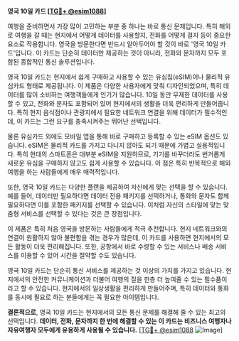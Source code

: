 **영국 10일 카드 [[TG💪+ @esim1088](https://t.me/s/esim1088)]**

여행을 준비하면서 가장 많이 고민하는 부분 중 하나는 바로 통신 문제입니다. 특히 해외로 여행을 갈 때는 현지에서 어떻게 데이터를 사용할지, 전화를 어떻게 걸지 등이 중요한 요소로 작용합니다. 영국을 방문한다면 반드시 알아두어야 할 것이 바로 '영국 10일 카드'입니다. 이 카드는 단순히 데이터만 제공하는 것이 아니라, 전화와 문자까지 모두 포함된 종합적인 통신 솔루션입니다.

영국 10일 카드는 현지에서 쉽게 구매하고 사용할 수 있는 유심칩(eSIM)이나 물리적 유심카드 형태로 제공됩니다. 이 제품은 다양한 사용자에게 맞춰 디자인되었으며, 특히 데이터를 많이 소비하는 여행객들에게 인기가 많습니다. 10일 동안 무제한 데이터를 사용할 수 있고, 전화와 문자도 포함되어 있어 현지에서의 생활을 더욱 편리하게 만들어줍니다. 특히 현지 음식점이나 관광지에서 필요한 네트워크 연결을 위해 데이터가 필수적인데, 이 카드는 그런 요구를 충족시켜주는 뛰어난 선택입니다.

물론 유심카드 외에도 모바일 앱을 통해 바로 구매하고 등록할 수 있는 eSIM 옵션도 있습니다. eSIM은 물리적 카드를 가지고 다니지 않아도 되기 때문에 가볍고 실용적입니다. 특히 현대의 스마트폰은 대부분 eSIM을 지원하므로, 기기를 바꾸더라도 번거롭게 새로운 유심을 구매하지 않고도 쉽게 사용할 수 있습니다. 이 점은 특히 반복적으로 해외여행을 하는 사람들에게 매우 매력적입니다.

또한, 영국 10일 카드는 다양한 플랜을 제공하여 자신에게 맞는 선택을 할 수 있습니다. 예를 들어, 데이터만 필요하다면 데이터 전용 패키지를 선택하거나, 통화와 문자도 함께 필요하다면 이를 포함한 패키지를 선택할 수 있습니다. 이처럼 자신의 스타일에 맞는 맞춤형 서비스를 선택할 수 있다는 것은 큰 장점입니다.

이 제품은 특히 처음 영국을 방문하는 사람들에게 적극 추천합니다. 현지 네트워크와의 연결이 원활하지 않아 불편함을 겪는 경우가 많은데, 이 카드를 사용하면 현지에서의 모든 활동이 더욱 편리해집니다. 또한, 공항에서 바로 수령할 수 있는 서비스나 배송 서비스를 이용할 수 있어 시간을 절약할 수도 있습니다.

영국 10일 카드는 단순히 통신 서비스를 제공하는 것 이상의 가치를 가지고 있습니다. 현지에서의 안전한 커뮤니케이션과 더불어 여행의 질을 한층 더 높여줄 수 있는 필수품이라고 할 수 있습니다. 현지에서의 일상생활을 편리하게 만들어주며, 특히 데이터와 통화를 동시에 필요로 하는 분들에게는 꼭 필요한 아이템입니다.

**결론적으로**, 영국 10일 카드는 현지에서의 모든 통신 문제를 해결해 줄 수 있는 최고의 선택입니다. **데이터, 전화, 문자까지 한 번에 해결할 수 있는 이 카드는 비즈니스 여행자나 자유여행자 모두에게 유용하게 사용될 수 있습니다.** [[TG💪+ @esim1088](https://t.me/s/esim1088) ![Image](https://i.postimg.cc/Y0z9fWf4/image.png)]